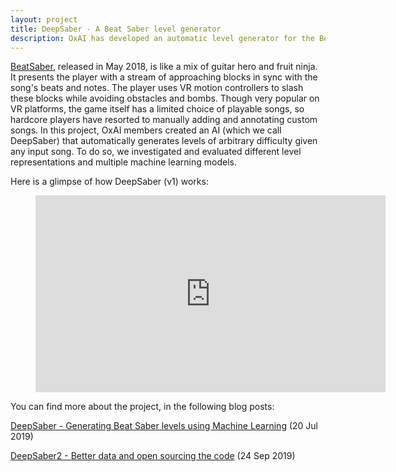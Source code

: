 ```yaml
---
layout: project
title: DeepSaber - A Beat Saber level generator
description: OxAI has developed an automatic level generator for the BeatSaber VR game.
---
```


<a href="http://beatsaber.com/" target="_blank">BeatSaber</a>, released in May 2018, is like a mix of guitar hero and fruit ninja. It presents the player with a stream of approaching blocks in sync with the song's beats and notes. The player uses VR motion controllers to slash these blocks while avoiding obstacles and bombs. Though very popular on VR platforms, the game itself has a limited choice of playable songs, so hardcore players have resorted to manually adding and annotating custom songs. In this project, OxAI members created an AI (which we call DeepSaber) that automatically generates levels of arbitrary difficulty given any input song. To do so, we investigated and evaluated different level representations and multiple machine learning models.

Here is a glimpse of how DeepSaber (v1) works:

<figure class="video_container" align="center">
<iframe width="560" height="315" src="https://www.youtube.com/embed/KEoub64Zfp8" frameborder="0" allow="accelerometer; autoplay; encrypted-media; gyroscope; picture-in-picture" allowfullscreen></iframe>
</figure>

You can find more about the project, in the following blog posts:

[DeepSaber - Generating Beat Saber levels using Machine Learning](/2019/07/20/deepsaber.html) (20 Jul 2019)

[DeepSaber2 - Better data and open sourcing the code](/2019/09/24/deepsaber2.html) (24 Sep 2019)

